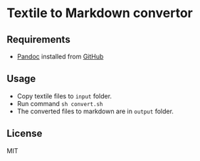 # Textile to Markdown convertor

## Requirements

- [Pandoc](https://pandoc.org/) installed from [GitHub](https://github.com/jgm/pandoc/releases/latest)

## Usage

- Copy textile files to `input` folder.
- Run command `sh convert.sh`
- The converted files to markdown are in `output` folder.

## License

MIT